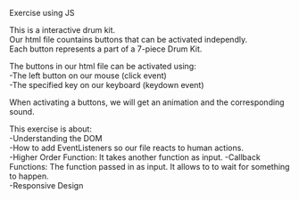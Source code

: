 Exercise using JS

This is a interactive drum kit.   
Our html file countains buttons that can be activated independly.    
Each button represents a part of a 7-piece Drum Kit.   

The buttons in our html file can be activated using:    
-The left button on our mouse (click event)     
-The specified key on our keyboard (keydown event)    

When activating a buttons, we will get an animation and the corresponding sound.

This exercise is about:    
-Understanding the DOM     
-How to add EventListeners so our file reacts to human actions.   
-Higher Order Function: It takes another function as input.
-Callback Functions: The function passed in as input. It allows to to wait for something to happen.      
-Responsive Design
